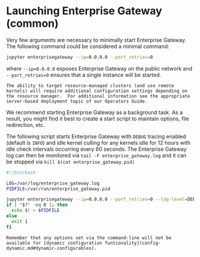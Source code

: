 # Launching Enterprise Gateway (common)

Very few arguments are necessary to minimally start Enterprise Gateway. The following command could be considered a minimal command:

```bash
jupyter enterprisegateway --ip=0.0.0.0 --port_retries=0
```

where `--ip=0.0.0.0` exposes Enterprise Gateway on the public network and `--port_retries=0` ensures that a single instance will be started.

```{note}
The ability to target resource-managed clusters (and use remote kernels) will require additional configuration settings depending on the resource manager.  For additional information see the appropriate server-based deployment topic of our Operators Guide.
```

We recommend starting Enterprise Gateway as a background task. As a result, you might find it best to create a start script to maintain options, file redirection, etc.

The following script starts Enterprise Gateway with `DEBUG` tracing enabled (default is `INFO`) and idle kernel culling for any kernels idle for 12 hours with idle check intervals occurring every 60 seconds. The Enterprise Gateway log can then be monitored via `tail -F enterprise_gateway.log` and it can be stopped via `kill $(cat enterprise_gateway.pid)`

```bash
#!/bin/bash

LOG=/var/log/enterprise_gateway.log
PIDFILE=/var/run/enterprise_gateway.pid

jupyter enterprisegateway --ip=0.0.0.0 --port_retries=0 --log-level=DEBUG --RemoteKernelManager.cull_idle_timeout=43200 --MappingKernelManager.cull_interval=60 > $LOG 2>&1 &
if [ "$?" -eq 0 ]; then
  echo $! > $PIDFILE
else
  exit 1
fi
```

```{tip}
Remember that any options set via the command-line will not be available for [dynamic configuration funtionality](config-dynamic.md#dynamic-configurables).
```
